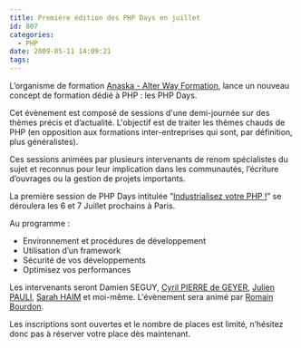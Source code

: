 ```yaml
---
title: Première édition des PHP Days en juillet
id: 807
categories:
  - PHP
date: 2009-05-11 14:09:21
tags:
---
```


L’organisme de formation [Anaska - Alter Way Formation](http://www.anaska.com/), lance un nouveau concept de formation dédié à PHP&nbsp;: les PHP Days.

Cet évènement est composé de sessions d'une demi-journée sur des thèmes précis et d’actualité. L'objectif est de traiter les thèmes chauds de PHP (en opposition aux formations inter-entreprises qui sont, par définition, plus généralistes).

Ces sessions animées par plusieurs intervenants de renom spécialistes du sujet et reconnus pour leur implication dans les communautés, l’écriture d’ouvrages ou la gestion de projets importants.

La première session de PHP Days intitulée “[Industrialisez votre PHP !](http://www.phpdays.com/)” se déroulera les 6 et 7 Juillet prochains à Paris.

Au programme&nbsp;:

*   Environnement et procédures de développement
*   Utilisation d’un framework
*   Sécurité de vos développements
*   Optimisez vos performances 

Les intervenants seront Damien SEGUY, [Cyril PIERRE de GEYER](http://www.cyruss.com/), [Julien PAULI](http://blog.developpez.com/julienpauli/), [Sarah HAIM](http://sarahhaim.wordpress.com/) et moi-même. L'évènement sera animé par [Romain Bourdon](http://blog.wampserver.com/).

Les inscriptions sont ouvertes et le nombre de places est limité, n’hésitez donc pas à réserver votre place dès maintenant.